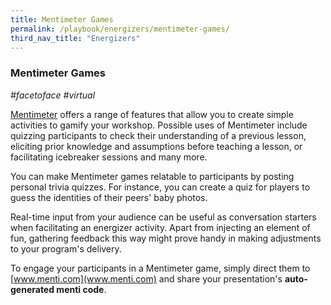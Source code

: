 ```yaml
---
title: Mentimeter Games
permalink: /playbook/energizers/mentimeter-games/
third_nav_title: "Energizers"
---
```

### Mentimeter Games 
*#facetoface #virtual*

[Mentimeter](https://www.mentimeter.com/) offers a range of features that allow you to create simple activities to gamify your workshop. Possible uses of Mentimeter include quizzing participants to check their understanding of a previous lesson, eliciting prior knowledge and assumptions before teaching a lesson, or facilitating icebreaker sessions and many more.

You can make Mentimeter games relatable to participants by posting personal trivia quizzes. For instance, you can create a quiz for players to guess the identities of their peers' baby photos. 

Real-time input from your audience can be useful as conversation starters when facilitating an energizer activity. Apart from injecting an element of fun, gathering feedback this way might prove handy in making adjustments to your program's delivery.

To engage your participants in a Mentimeter game, simply direct them to [www.menti.com](www.menti.com) and share your presentation's **auto-generated menti code**. 
